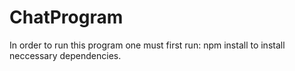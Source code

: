 # ChatProgram

In order to run this program one must first run:
	npm install
to install neccessary dependencies.
